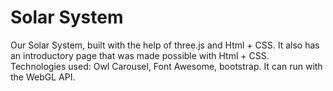 # Solar System
Our Solar System, built with the help of three.js and Html + CSS.
It also has an introductory page that was made possible with Html + CSS.
Technologies used: Owl Carousel, Font Awesome, bootstrap.
It can run with the WebGL API.
